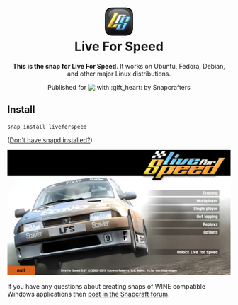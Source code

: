 <h1 align="center">
  <img src="snap/gui/LFS.png" alt="Live For Speed">
  <br />
  Live For Speed
</h1>

<p align="center"><b>This is the snap for Live For Speed</b>. It works on Ubuntu, Fedora, Debian, and other major Linux
distributions.</p>

<p align="center">Published for <img src="http://anything.codes/slack-emoji-for-techies/emoji/tux.png" align="top" width="24" /> with :gift_heart: by Snapcrafters</p>

## Install

    snap install liveforspeed

([Don't have snapd installed?](https://snapcraft.io/docs/core/install))

![Live For Speed](screenshot.png?raw=true "Live For Speed")

If you have any questions about creating snaps of WINE compatible
Windows applications then [post in the Snapcraft forum](https://forum.snapcraft.io).
